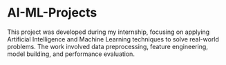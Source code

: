 # AI-ML-Projects
This project was developed during my internship, focusing on applying Artificial Intelligence and Machine Learning techniques to solve real-world problems. The work involved data preprocessing, feature engineering, model building, and performance evaluation. 
